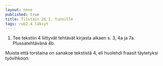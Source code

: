```yaml
---
layout: none
published: true
title: Tiistain 26.2. tunnille
tags: rub2.4 läksyt
---
```

1. Tee tekstiin 4 liittyvät tehtävät kirjasta alkaen s. 3, 4a ja 7a. Plussatehtävänä 4b.

Muista että torstaina on sanakoe tekstistä 4, eli huolehdi fraasit täytetyksi työvihkoon.
